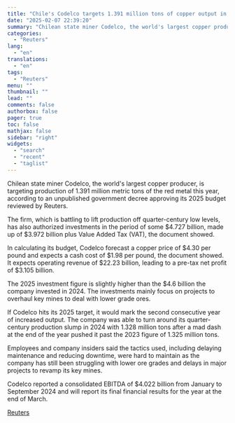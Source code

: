 ```yaml
---
title: "Chile's Codelco targets 1.391 million tons of copper output in 2025"
date: "2025-02-07 22:39:20"
summary: "Chilean state miner Codelco, the world's largest copper producer, is targeting production of 1.391 million metric tons of the red metal this year, according to an unpublished government decree approving its 2025 budget reviewed by Reuters.The firm, which is battling to lift production off quarter-century low levels, has also authorized..."
categories:
  - "Reuters"
lang:
  - "en"
translations:
  - "en"
tags:
  - "Reuters"
menu: ""
thumbnail: ""
lead: ""
comments: false
authorbox: false
pager: true
toc: false
mathjax: false
sidebar: "right"
widgets:
  - "search"
  - "recent"
  - "taglist"
---
```


Chilean state miner Codelco, the world's largest copper producer, is targeting production of 1.391 million metric tons of the red metal this year, according to an unpublished government decree approving its 2025 budget reviewed by Reuters.

The firm, which is battling to lift production off quarter-century low levels, has also authorized investments in the period of some $4.727 billion, made up of $3.972 billion plus Value Added Tax (VAT), the document showed.

In calculating its budget, Codelco forecast a copper price of $4.30 per pound and expects a cash cost of $1.98 per pound, the document showed. It expects operating revenue of $22.23 billion, leading to a pre-tax net profit of $3.105 billion.

The 2025 investment figure is slightly higher than the $4.6 billion the company invested in 2024. The investments mainly focus on projects to overhaul key mines to deal with lower grade ores.

If Codelco hits its 2025 target, it would mark the second consecutive year of increased output. The company was able to turn around its quarter-century production slump in 2024 with 1.328 million tons after a mad dash at the end of the year pushed it past the 2023 figure of 1.325 million tons.

Employees and company insiders said the tactics used, including delaying maintenance and reducing downtime, were hard to maintain as the company has still been struggling with lower ore grades and delays in major projects to revamp its key mines.

Codelco reported a consolidated EBITDA of $4.022 billion from January to September 2024 and will report its final financial results for the year at the end of March.

[Reuters](https://www.tradingview.com/news/reuters.com,2025:newsml_L1N3OY0IR:0-chile-s-codelco-targets-1-391-million-tons-of-copper-output-in-2025/)
